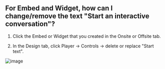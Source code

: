 ## For Embed and Widget, how can I change/remove the text "Start an interactive conversation"?

1. Click the Embed or Widget that you created in the Onsite or Offsite tab. 


2. In the Design tab, click Player -> Controls -> delete or replace "Start text".
   
![image](https://github.com/user-attachments/assets/358ac238-825d-4f65-955b-e13e4fd0a0c1)
